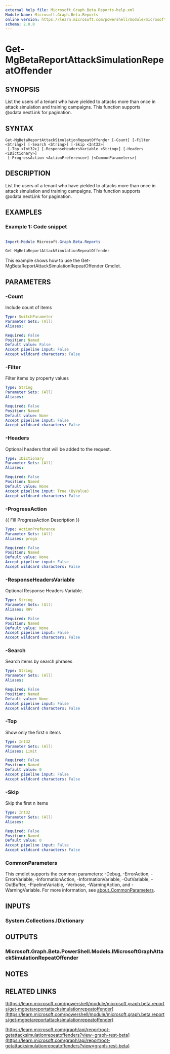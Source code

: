 ```yaml
---
external help file: Microsoft.Graph.Beta.Reports-help.xml
Module Name: Microsoft.Graph.Beta.Reports
online version: https://learn.microsoft.com/powershell/module/microsoft.graph.beta.reports/get-mgbetareportattacksimulationrepeatoffender
schema: 2.0.0
---
```


# Get-MgBetaReportAttackSimulationRepeatOffender

## SYNOPSIS
List the users of a tenant who have yielded to attacks more than once in attack simulation and training campaigns.
This function supports @odata.nextLink for pagination.

## SYNTAX

```
Get-MgBetaReportAttackSimulationRepeatOffender [-Count] [-Filter <String>] [-Search <String>] [-Skip <Int32>]
 [-Top <Int32>] [-ResponseHeadersVariable <String>] [-Headers <IDictionary>]
 [-ProgressAction <ActionPreference>] [<CommonParameters>]
```

## DESCRIPTION
List the users of a tenant who have yielded to attacks more than once in attack simulation and training campaigns.
This function supports @odata.nextLink for pagination.

## EXAMPLES
### Example 1: Code snippet

```powershell

Import-Module Microsoft.Graph.Beta.Reports

Get-MgBetaReportAttackSimulationRepeatOffender

```
This example shows how to use the Get-MgBetaReportAttackSimulationRepeatOffender Cmdlet.


## PARAMETERS

### -Count
Include count of items

```yaml
Type: SwitchParameter
Parameter Sets: (All)
Aliases:

Required: False
Position: Named
Default value: False
Accept pipeline input: False
Accept wildcard characters: False
```

### -Filter
Filter items by property values

```yaml
Type: String
Parameter Sets: (All)
Aliases:

Required: False
Position: Named
Default value: None
Accept pipeline input: False
Accept wildcard characters: False
```

### -Headers
Optional headers that will be added to the request.

```yaml
Type: IDictionary
Parameter Sets: (All)
Aliases:

Required: False
Position: Named
Default value: None
Accept pipeline input: True (ByValue)
Accept wildcard characters: False
```

### -ProgressAction
{{ Fill ProgressAction Description }}

```yaml
Type: ActionPreference
Parameter Sets: (All)
Aliases: proga

Required: False
Position: Named
Default value: None
Accept pipeline input: False
Accept wildcard characters: False
```

### -ResponseHeadersVariable
Optional Response Headers Variable.

```yaml
Type: String
Parameter Sets: (All)
Aliases: RHV

Required: False
Position: Named
Default value: None
Accept pipeline input: False
Accept wildcard characters: False
```

### -Search
Search items by search phrases

```yaml
Type: String
Parameter Sets: (All)
Aliases:

Required: False
Position: Named
Default value: None
Accept pipeline input: False
Accept wildcard characters: False
```

### -Top
Show only the first n items

```yaml
Type: Int32
Parameter Sets: (All)
Aliases: Limit

Required: False
Position: Named
Default value: 0
Accept pipeline input: False
Accept wildcard characters: False
```

### -Skip
Skip the first n items

```yaml
Type: Int32
Parameter Sets: (All)
Aliases:

Required: False
Position: Named
Default value: 0
Accept pipeline input: False
Accept wildcard characters: False
```

### CommonParameters
This cmdlet supports the common parameters: -Debug, -ErrorAction, -ErrorVariable, -InformationAction, -InformationVariable, -OutVariable, -OutBuffer, -PipelineVariable, -Verbose, -WarningAction, and -WarningVariable. For more information, see [about_CommonParameters](http://go.microsoft.com/fwlink/?LinkID=113216).

## INPUTS

### System.Collections.IDictionary
## OUTPUTS

### Microsoft.Graph.Beta.PowerShell.Models.IMicrosoftGraphAttackSimulationRepeatOffender
## NOTES

## RELATED LINKS

[https://learn.microsoft.com/powershell/module/microsoft.graph.beta.reports/get-mgbetareportattacksimulationrepeatoffender](https://learn.microsoft.com/powershell/module/microsoft.graph.beta.reports/get-mgbetareportattacksimulationrepeatoffender)

[https://learn.microsoft.com/graph/api/reportroot-getattacksimulationrepeatoffenders?view=graph-rest-beta](https://learn.microsoft.com/graph/api/reportroot-getattacksimulationrepeatoffenders?view=graph-rest-beta)





